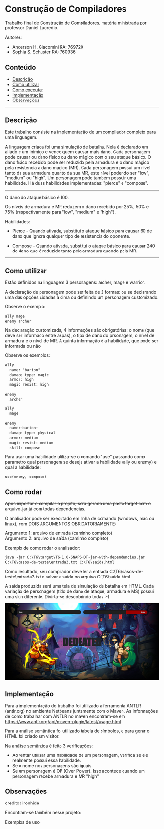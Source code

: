 # Construção de Compiladores

Trabalho final de Construção de Compiladores, matéria ministrada por professor Daniel Lucredio.

Autores: 
- Anderson H. Giacomini RA: 769720
- Sophia S. Schuster RA: 760936

## Conteúdo
- [Descrição](#descricao)
- [Como utilizar](#comoutilizar)
- [Como executar](#como)
- [Implementação](#implementacao)
- [Observações](#obs)

*******

<div id='descricao'>

## Descrição

Este trabalho consiste na implementação de um compilador completo para uma linguagem.
  
A linguagem criada foi uma simulação de batalha. Nela é declarado um aliado e um inimigo e vence quem causar mais dano. Cada personagem pode causar ou dano físico ou dano mágico com o seu ataque básico. O dano físico recebido pode ser reduzido pela armadura e o dano mágico pela resistencia a dano magico (MR). Cada personagem possui um nível tanto da sua armadura quanto da sua MR, este nível podendo ser "low", "medium" ou "high". Um personagem pode também possuir uma habilidade. Há duas habilidades implementadas: "pierce" e "compose".
  
****
  
<p>O dano do ataque básico é 100. 
  
Os níveis de armadura e MR reduzem o dano recebido por 25%, 50% e 75% (respectivamente para "low", "medium" e "high").
 
Habilidades: 
  
 - Pierce - Quando ativada, substitui o ataque básico para causar 60 de dano que ignora qualquer tipo de resistencia do oponente.
  
 - Compose - Quando ativada, substitui o ataque básico para causar 240 de dano que é reduzido tanto pela armadura quando pela MR.
 
****  
  
<div id='comoutilizar'>

## Como utilizar
  
Estão definidos na linguagem 3 personagens: archer, mage e warrior.
  
A declaração de personagem pode ser feita de 2 formas: ou se declarando uma das opções cidadas à cima ou definindo um personagem customizado. 
  
Observe o exemplo: 
  
```
ally mage
enemy archer
```
  
Na declaração customizada, 4 informações são obrigatórias: o nome (que deve ser informado entre aspas), o tipo de dano do prsonagem, o nível de armadura e o nível de MR. A quinta informação é a habilidade, que pode ser informada ou não. 
  
Observe os exemplos:
  
  
```
ally 
  name: "barion"
  damage type: magic
  armor: high
  magic resist: high

enemy 
  archer
```
 
```
ally 
  mage

enemy 
  name:"barion"
  damage type: physical
  armor: medium
  magic resist: medium
  skill: compose
```
  
Para usar uma habilidade utiliza-se o comando "use" passando como parametro qual personagem se deseja ativar a habilidade (ally ou enemy) e qual a habilidade:
  
```
use(enemy, compose)
```
  
<div id='como'>

## Como rodar

<strike>Após importar e compilar o projeto, será gerado uma pasta target com o arquivo .jar já com todas dependencias.</strike>
  
O analisador pode ser executado em linha de comando (windows, mac ou linux), com DOIS ARGUMENTOS OBRIGATORIAMENTE:
  
Argumento 1: arquivo de entrada (caminho completo)<br>
Argumento 2: arquivo de saída (caminho completo)

Exemplo de como rodar o analisador:

```
java -jar C:\T6\target\T6-1.0-SNAPSHOT-jar-with-dependencies.jar C:\T6\casos-de-teste\entrada3.txt C:\T6\saida.html
```

Como resultado, seu compilador deve ler a entrada C:\T6\casos-de-teste\entrada3.txt e salvar a saída no arquivo C:\T6\saida.html  
  
A saída produzida será uma tela de simulação de batalha em HTML. Cada variação de personagem (tido de dano de ataque, armadura e MS) possui uma skin diferente. Divirta-se descobrindo todas :-)
  
![](/img/battle.png)
  
<div id='implementacao'>

## Implementação

Para a implementação do trabalho foi utilizado a ferramenta ANTLR (antlr.org) no ambiente Netbeans juntamente com o Maven. As informações de como trabalhar com ANTLR no maven encontram-se em https://www.antlr.org/api/maven-plugin/latest/usage.html

Para a análise semântica foi utilizado tabela de símbolos, e para gerar o HTML foi criado um visitor.

Na análise semântica é feito 3 verificações: 
  
  - Ao tentar utilizar uma habilidade de um personagem, verifica se ele realmente possui essa habilidade.
  - Se o nome nos personagens são iguais
  - Se um personagem é OP (Over Power). Isso acontece quando um personagem recebe armadura e MR "high"
  
  

<div id='obs'>

## Observações
  
creditos ironhide

Encontram-se também nesse projeto:
  
  Exemplos de uso


